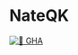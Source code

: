 # NateQK

[![🔗 GHA](https://github.com/RaidyQK/NateQK/actions/workflows/runner.yml/badge.svg)](https://github.com/RaidyQK/NateQK/actions/workflows/runner.yml)
